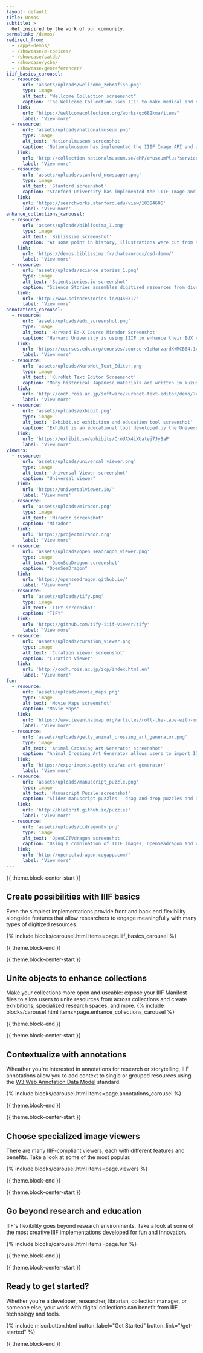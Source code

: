 ```yaml
---
layout: default
title: Demos
subtitle: >
  Get inspired by the work of our community.
permalink: /demos/
redirect_from:
  - /apps-demos/
  - /showcase/e-codices/
  - /showcase/satdb/
  - /showcase/ycba/
  - /showcase/georeferencer/
iiif_basics_carousel:
  - resource:
      url: 'assets/uploads/wellcome_zebrafish.png'
      type: image
      alt_text: "Wellcome Collection screenshot"
      caption: 'The Wellcome Collection uses IIIF to make medical and scientific materials available via a Mirador viewer, which allows deep zoom as well as the ability to view books and other bound materials in correct page order. IIIF is also used to dynamically offer multiple image download sizes to users.'
    link:
      url: "https://wellcomecollection.org/works/qx682kma/items"
      label: 'View more'  
  - resource:
      url: 'assets/uploads/nationalmuseum.png'
      type: image
      alt_text: 'Nationalmuseum screenshot'
      caption: 'Nationalmuseum has implemented the IIIF Image API and an OpenSeadragon viewer. This allows smooth, deep zooming on images as well as the ability to easily switch out front end tools and back end systems.'
    link:
      url: 'http://collection.nationalmuseum.se/eMP/eMuseumPlus?service=direct/1/ResultDetailView/result.inline.lightbox.t1.collection_lightbox.$TspTitleImageLink.link&sp=13&sp=Sexhibition&sp=SfilterDefinition&sp=0&sp=2&sp=3&sp=SdetailView&sp=11&sp=Sdetail&sp=1&sp=T&sp=0&sp=Slightbox_3x4&sp=0&sp=T&sp=1#exhibitionReferences'
      label: 'View more'
  - resource:
      url: 'assets/uploads/stanford_newspaper.png'
      type: image
      alt_text: 'Stanford screenshot'
      caption: "Stanford University has implemented the IIIF Image and Presentation APIs, which allow display of multi-image objects such as the newspaper shown here. Openly available IIIF Manifest files provide users the ability to work with these resources across IIIF-enabled sites and tools."
    link:
      url: 'https://searchworks.stanford.edu/view/10384606'
      label: 'View more'
enhance_collections_carousel:
  - resource:
      url: 'assets/uploads/biblissima_1.png'
      type: image
      alt_text: 'Biblissima screenshot'
      caption: "At some point in history, illustrations were cut from the pages of Manuscript 5 of the Municipal Library of Châteauroux and sold. Today, the manuscript is held in the digital collections of the Bibliothèque virtuelle des manuscrits médiévaux, and the missing illustrations are held in the collection of the Bibliothèque nationale de France. Both institutions make their collections openly available via IIIF, allowing Biblissima, a portal for manuscript research, to digitally reunite the missing illustrations with their pages so researchers can view them as intended."
    link:
      url: 'https://demos.biblissima.fr/chateauroux/osd-demo/'
      label: 'View more'
  - resource:
      url: 'assets/uploads/science_stories_1.png'
      type: image
      alt_text: 'Scientstories.io screenshot'
      caption: "Science Stories assembles digitized resources from diverse collections to highlight the research and experiences of historical and contemporary scientists. In this example, IIIF-enabled photographs from the Smithsonian Institute Archives and National Portrait Gallery (US) are assembled to show physicist Chien-Shiung Wu at work, alongside videos about her work and a timeline of her career compiled from other sites. Each resource links back to its source repository, providing opportunities for further exploration."
    link:
      url: 'http://www.sciencestories.io/Q450317'
      label: 'View more'
annotations_carousel:
  - resource:
      url: 'assets/uploads/edx_screenshot.png'
      type: image
      alt_text: 'Harvard Ed-X Course Mirador Screenshot'
      caption: "Harvard University is using IIIF to enhance their EdX course offerings. Here, the Mirador viewer displays an image of a cell with IIIF annotations showing its parts, allowing students to zoom in and out to see the relative size of each of the parts compared to the whole of the cell. Each course session focuses on different cell parts, and the viewer brings students to the corresponding area of the image when students view the session pages."
    link:
      url: 'https://courses.edx.org/courses/course-v1:HarvardX+MCB64.1x+2T2016/d16e07a5cec442eeb7cd9dfcb695dce0/'
      label: 'View more'
  - resource:
      url: 'assets/uploads/KuroNet_Text_Editor.png'
      type: image
      alt_text: 'KuroNet Text Editor Screenshot'
      caption: "Many historical Japanese materials are written in kuzushiji, a form of cursive writing that most Japanese people can’t read today. This tool allows researchers to highlight characters in a IIIF-enabled kuzushiji document so that AI-driven cursive Optical Character Recognition (OCR) can suggest the characters likely to be depicted, allowing easy interpretation."
    link:
      url: 'http://codh.rois.ac.jp/software/kuronet-text-editor/demo/?curation=https://mp.ex.nii.ac.jp/api/curation/json//02fb226f-a249-4403-9363-c032324aa1e8&mode=annotation&lang=en'
      label: 'View more'
  - resource:
      url: 'assets/uploads/exhibit.png'
      type: image
      alt_text: 'Exhibit.so exhibition and education tool screenshot'
      caption: "Exhibit is an educational tool developed by the University of St Andrews and Mnemoscene in response to remote teaching needs during the Covid-19 pandemic. It allows users to easily develop guided annotation experiences for individual or grouped IIIF resources. In this example, annotations guide the viewer through images illustrating Edweard Muybridge’s accidental creation of the first motion picture in the 1880’s. While the tool was developed for faculty at the University to use in teaching, they have made the tool openly available, and it works with any IIIF-enabled resource that makes a Manifest file openly available."
    link:
      url: 'https://exhibit.so/exhibits/CroUAX4iXUatej7Jy8aP'
      label: 'View more'
viewers:
  - resource:
      url: 'assets/uploads/universal_viewer.png'
      type: image
      alt_text: 'Universal Viewer screenshot'
      caption: "Universal Viewer"
    link:
      url: 'https://universalviewer.io/'
      label: 'View more'
  - resource:
      url: 'assets/uploads/mirador.png'
      type: image
      alt_text: 'Mirador screenshot'
      caption: "Mirador"
    link:
      url: 'https://projectmirador.org'
      label: 'View more'
  - resource:
      url: 'assets/uploads/open_seadragon_viewer.png'
      type: image
      alt_text: 'OpenSeaDragon screenshot'
      caption: "OpenSeaDragon"
    link:
      url: 'https://openseadragon.github.io/'
      label: 'View more'
  - resource:
      url: 'assets/uploads/tify.png'
      type: image
      alt_text: 'TIFY screenshot'
      caption: "TIFY"
    link:
      url: 'https://github.com/tify-iiif-viewer/tify'
      label: 'View more'
  - resource:
      url: 'assets/uploads/curation_viewer.png'
      type: image
      alt_text: 'Curation Viewer screenshot'
      caption: "Curation Viewer"
    link:
      url: 'http://codh.rois.ac.jp/icp/index.html.en'
      label: 'View more'
fun: 
  - resource:
      url: 'assets/uploads/movie_maps.png'
      type: image
      alt_text: 'Movie Maps screenshot'
      caption: "Movie Maps"
    link:
      url: 'https://www.leventhalmap.org/articles/roll-the-tape-with-moviemaps/'
      label: 'View more'
  - resource:
      url: 'assets/uploads/getty_animal_crossing_art_generator.png'
      type: image
      alt_text: 'Animal Crossing Art Generator screenshot'
      caption: "Animal Crossing Art Generator allows users to import IIIF-enabled artworks from global museums and create Animal Crossing patterns for shirts, wall and floor coverings, paintings for an easel or canvas, and for display on mannequins, via a QR code created by the Generato for the chosen artwork."
    link:
      url: 'https://experiments.getty.edu/ac-art-generator'
      label: 'View more'
  - resource:
      url: 'assets/uploads/manuscript_puzzle.png'
      type: image
      alt_text: 'Manuscript Puzzle screenshot'
      caption: "Slider manuscript puzzles - drag-and-drop puzzles and a Medieval Word Maker, created by Ben Albritton, Stanford University Libraries."
    link:
      url: 'http://blalbrit.github.io/puzzles'
      label: 'View more'
  - resource:
      url: 'assets/uploads/ccdragontv.png'
      type: image
      alt_text: 'OpenCCTVdragon screenshot'
      caption: "Using a combination of IIIF images, OpenSeadragon and WebSockets, it playfully explores what surveillance of visitor activity might look like in a scenario where up to 9 participants can browse a collection of zoomable images, whilst having their activity monitored in real time in a simulated 'control room'."
    link:
      url: 'http://opencctvdragon.cogapp.com/'
      label: 'View more'
---
```


{{ theme.block-center-start }}

## Create possibilities with IIIF basics

Even the simplest implementations provide front and back end flexibility alongside features that allow researchers to engage meaningfully with many types of digitized resources.


{% include blocks/carousel.html items=page.iiif_basics_carousel %}

{{ theme.block-end }}



{{ theme.block-center-start }}

## Unite objects to enhance collections

Make your collections more open and useable: expose your IIIF Manifest files to allow users to unite resources from across collections and create exhibitions, specialized research spaces, and more.
{% include blocks/carousel.html items=page.enhance_collections_carousel %}


{{ theme.block-end }}

{{ theme.block-center-start }}

## Contextualize with annotations
Wheather you're interested in annotations for research or storytelling, IIIF annotations allow you to add context to single or grouped resources using the [W3 Web Annotation Data Model](https://www.w3.org/TR/annotation-model/) standard.

{% include blocks/carousel.html items=page.annotations_carousel %}

{{ theme.block-end }}



{{ theme.block-center-start }}


## Choose specialized image viewers

There are many IIIF-compliant viewers, each with different features and benefits. Take a look at some of the most popular.

{% include blocks/carousel.html items=page.viewers %}

{{ theme.block-end }}

{{ theme.block-center-start }}

## Go beyond research and education

IIIF's flexibility goes beyond research environments. Take a look at some of the most creative IIIF implementations developed for fun and innovation.


{% include blocks/carousel.html items=page.fun %}


{{ theme.block-end }}


{{ theme.block-center-start }}

## Ready to get started?

Whether you're a developer, researcher, librarian, collection manager, or someone else, your work with digital collections can benefit from IIIF technology and tools.

{% include misc/button.html button_label="Get Started" button_link="/get-started" %}

{{ theme.block-end }}
